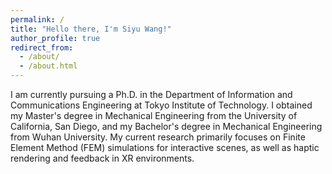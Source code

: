 ```yaml
---
permalink: /
title: "Hello there, I'm Siyu Wang!"
author_profile: true
redirect_from: 
  - /about/
  - /about.html
---
```


I am currently pursuing a Ph.D. in the Department of Information and Communications Engineering at Tokyo Institute of Technology. I obtained my Master's degree in Mechanical Engineering from the University of California, San Diego, and my Bachelor's degree in Mechanical Engineering from Wuhan University. My current research primarily focuses on Finite Element Method (FEM) simulations for interactive scenes, as well as haptic rendering and feedback in XR environments.

